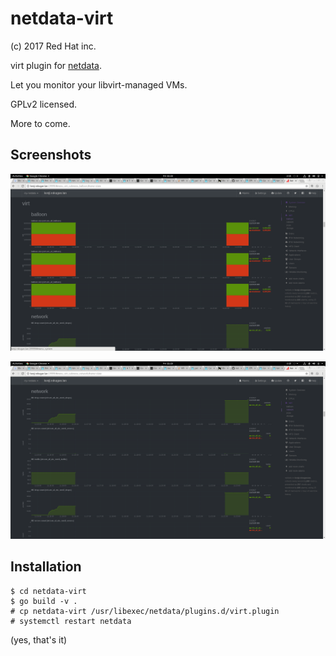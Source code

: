 netdata-virt
============
(c) 2017 Red Hat inc.

virt plugin for [netdata](https://github.com/firehol/netdata).

Let you monitor your libvirt-managed VMs.

GPLv2 licensed.

More to come.

Screenshots
-----------

![screenshot1](/doc/virt1.png)

![screenshot2](/doc/virt2.png)


Installation
------------

    
    $ cd netdata-virt
    $ go build -v .
    # cp netdata-virt /usr/libexec/netdata/plugins.d/virt.plugin
    # systemctl restart netdata
    

(yes, that's it)
